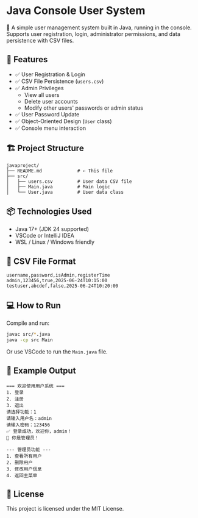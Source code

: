 # Java Console User System

🎯 A simple user management system built in Java, running in the console.  
Supports user registration, login, administrator permissions, and data persistence with CSV files.

## 🌟 Features

- ✅ User Registration & Login  
- ✅ CSV File Persistence (`users.csv`)  
- ✅ Admin Privileges  
  - View all users  
  - Delete user accounts  
  - Modify other users' passwords or admin status  
- ✅ User Password Update  
- ✅ Object-Oriented Design (`User` class)  
- ✅ Console menu interaction  

## 🏗 Project Structure

```
javaproject/
├── README.md             # ← This file
├── src/
│   ├── users.csv         # User data CSV file
│   ├── Main.java         # Main logic
│   └── User.java         # User data class
```

## 📦 Technologies Used

- Java 17+ (JDK 24 supported)  
- VSCode or IntelliJ IDEA  
- WSL / Linux / Windows friendly  

## 📄 CSV File Format

```csv
username,password,isAdmin,registerTime
admin,123456,true,2025-06-24T10:15:00
testuser,abcdef,false,2025-06-24T10:20:00
```

## 💻 How to Run

Compile and run:

```bash
javac src/*.java
java -cp src Main
```

Or use VSCode to run the `Main.java` file.

## 🧪 Example Output

```text
=== 欢迎使用用户系统 ===
1. 登录
2. 注册
3. 退出
请选择功能：1
请输入用户名：admin
请输入密码：123456
✅ 登录成功，欢迎你，admin！
🎩 你是管理员！

--- 管理员功能 ---
1. 查看所有用户
2. 删除用户
3. 修改用户信息
4. 返回主菜单
```



## 📜 License

This project is licensed under the MIT License.
